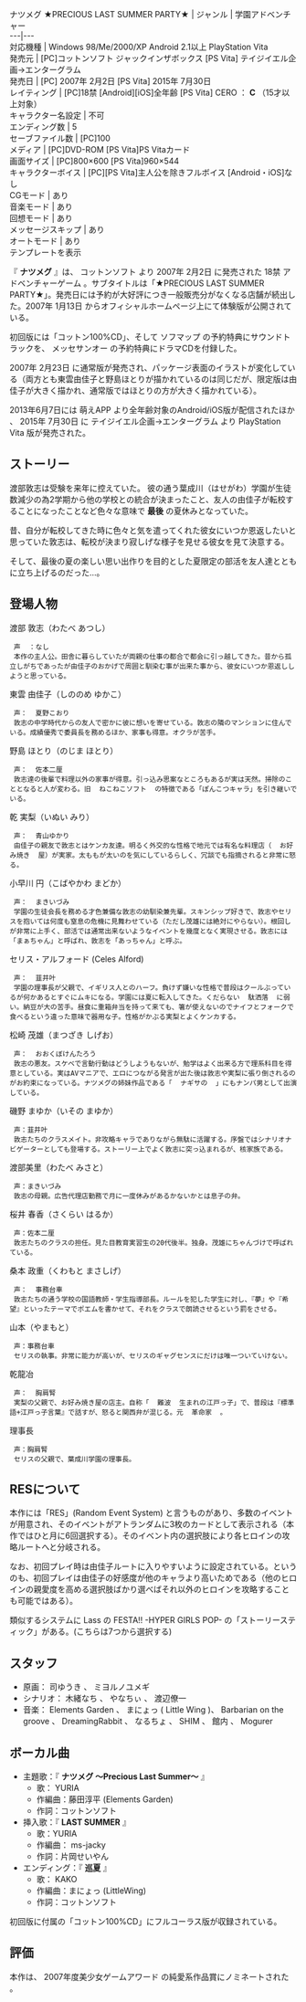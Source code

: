 ナツメグ  ★PRECIOUS LAST SUMMER PARTY★  |  ジャンル  |  学園アドベンチャー   
---|---  
対応機種  |  Windows 98/Me/2000/XP  Android 2.1以上  PlayStation Vita   
発売元  |  [PC]コットンソフト  ジャックインザボックス  [PS Vita]  テイジイエル企画→エンターグラム   
発売日  |  [PC]  2007年  2月2日  [PS Vita]  2015年  7月30日   
レイティング  |  [PC]18禁  [Android][iOS]全年齢    [PS Vita]  CERO  ：  **C** （15才以上対象）   
キャラクター名設定  |  不可   
エンディング数  |  5   
セーブファイル数  |  [PC]100   
メディア  |  [PC]DVD-ROM  [PS Vita]PS Vitaカード   
画面サイズ  |  [PC]800×600  [PS Vita]960×544   
キャラクターボイス  |  [PC][PS Vita]主人公を除きフルボイス  [Android・iOS]なし     
CGモード  |  あり   
音楽モード  |  あり   
回想モード  |  あり   
メッセージスキップ  |  あり   
オートモード  |  あり   
テンプレートを表示  
  
『 **ナツメグ** 』は、  コットンソフト  より  2007年  2月2日  に発売された  18禁  アドベンチャーゲーム
。サブタイトルは「★PRECIOUS LAST SUMMER PARTY★」。発売日には予約が大好評につき一般販売分がなくなる店舗が続出した。2007年
1月13日  からオフィシャルホームページ上にて体験版が公開されている。

初回版には「コットン100%CD」、そして  ソフマップ  の予約特典にサウンドトラックを、  メッセサンオー  の予約特典にドラマCDを付録した。

2007年  2月23日
に通常版が発売され、パッケージ表面のイラストが変化している（両方とも東雲由佳子と野島ほとりが描かれているのは同じだが、限定版は由佳子が大きく描かれ、通常版ではほとりの方が大きく描かれている）。

2013年6月7日には  萌えAPP  より全年齢対象のAndroid/iOS版が配信されたほか    、  2015年  7月30日  に
テイジイエル企画→エンターグラム  より  PlayStation Vita  版が発売された。

##  ストーリー  

渡部敦志は受験を来年に控えていた。
彼の通う葉成川（はせがわ）学園が生徒数減少の為2学期から他の学校との統合が決まったこと、友人の由佳子が転校することになったことなど色々な意味で **最後**
の夏休みとなっていた。

昔、自分が転校してきた時に色々と気を遣ってくれた彼女にいつか恩返したいと思っていた敦志は、転校が決まり寂しげな様子を見せる彼女を見て決意する。

そして、最後の夏の楽しい思い出作りを目的とした夏限定の部活を友人達とともに立ち上げるのだった…。

##  登場人物  

渡部 敦志（わたべ あつし）

     声  ：なし 
     本作の主人公。田舎に暮らしていたが両親の仕事の都合で都会に引っ越してきた。昔から孤立しがちであったが由佳子のおかげで周囲と馴染む事が出来た事から、彼女にいつか恩返ししようと思っている。 
東雲 由佳子（しののめ ゆかこ）

     声：  夏野こおり 
     敦志の中学時代からの友人で密かに彼に想いを寄せている。敦志の隣のマンションに住んでいる。成績優秀で委員長を務めるほか、家事も得意。オクラが苦手。 
野島 ほとり（のじま ほとり）

     声：  佐本二厘 
     敦志達の後輩で料理以外の家事が得意。引っ込み思案なところもあるが実は天然。掃除のこととなると人が変わる。旧  ねこねこソフト  の特徴である「ぽんこつキャラ」を引き継いでいる。 
乾 実梨（いぬい みり）

     声：  青山ゆかり 
     由佳子の親友で敦志とはケンカ友達。明るく外交的な性格で地元では有名な料理店（  お好み焼き  屋）が実家。太ももが太いのを気にしているらしく、冗談でも指摘されると非常に怒る。 
小早川 円（こばやかわ まどか）

     声：  まきいづみ 
     学園の生徒会長を務める才色兼備な敦志の幼馴染兼先輩。スキンシップ好きで、敦志やセリスを抱いては何度も窒息の危機に見舞わせている（ただし茂雄には絶対にやらない）。根回しが非常に上手く、部活では通常出来ないようなイベントを幾度となく実現させる。敦志には「まぁちゃん」と呼ばれ、敦志を「あっちゃん」と呼ぶ。 
セリス・アルフォード (Celes Alford)

     声：  韮井叶 
     学園の理事長が父親で、イギリス人とのハーフ。負けず嫌いな性格で普段はクールぶっているが何かあるとすぐにムキになる。学園には夏に転入してきた。くだらない  駄洒落  に弱い。納豆が大の苦手。昼食に重箱弁当を持って来ても、箸が使えないのでナイフとフォークで食べるという違った意味で器用な子。性格がかぶる実梨とよくケンカする。 
松崎 茂雄（まつざき しげお）

     声：  おおくぼけんたろう 
     敦志の悪友。スケベで言動行動はどうしようもないが、勉学はよく出来る方で理系科目を得意としている。実はAVマニアで、エロにつながる発言が出た後は敦志や実梨に張り倒されるのがお約束になっている。ナツメグの姉妹作品である「  ナギサの  」にもナンパ男として出演している。 
磯野 まゆか（いその まゆか）

     声：韮井叶 
     敦志たちのクラスメイト。非攻略キャラでありながら無駄に活躍する。序盤ではシナリオナビゲーターとしても登場する。ストーリー上でよく敦志に突っ込まれるが、核家族である。 
渡部美里（わたべ みさと）

     声：まきいづみ 
     敦志の母親。広告代理店勤務で月に一度休みがあるかないかとは息子の弁。 
桜井 春香（さくらい はるか）

     声：佐本二厘 
     敦志たちのクラスの担任。見た目教育実習生の20代後半。独身。茂雄にちゃんづけで呼ばれている。 
桑本 政重（くわもと まさしげ）

     声：  事務台車 
     敦志たちの通う学校の国語教師・学生指導部長。ルールを犯した学生に対し、『夢』や『希望』といったテーマでポエムを書かせて、それをクラスで朗読させるという罰をさせる。 
山本（やまもと）

     声：事務台車 
     セリスの執事。非常に能力が高いが、セリスのギャグセンスにだけは唯一ついていけない。 
乾龍冶

     声：  胸肩腎 
     実梨の父親で、お好み焼き屋の店主。自称「  難波  生まれの江戸っ子」で、普段は『標準語+江戸っ子言葉』で話すが、怒ると関西弁が混じる。元  革命家  。 
理事長

     声：胸肩腎 
     セリスの父親で、葉成川学園の理事長。 

##  RESについて  

本作には「RES」(Random Event System)
と言うものがあり、多数のイベントが用意され、そのイベントがアトランダムに3枚のカードとして表示される（本作ではひと月に6回選択する）。そのイベント内の選択肢により各ヒロインの攻略ルートへと分岐される。

なお、初回プレイ時は由佳子ルートに入りやすいように設定されている。というのも、初回プレイは由佳子の好感度が他のキャラより高いためである（他のヒロインの親愛度を高める選択肢ばかり選べばそれ以外のヒロインを攻略することも可能ではある）。

類似するシステムに  Lass  の  FESTA!! -HYPER GIRLS POP-  の「ストーリースティック」がある。(こちらは7つから選択する)

##  スタッフ  

  * 原画：  司ゆうき  、  ミヨルノユメギ 
  * シナリオ：  木緒なち  、  やなちぃ  、  渡辺僚一 
  * 音楽：  Elements Garden  、  まにょっ  (  Little Wing  )、  Barbarian on the groove  、  DreamingRabbit  、  なるちょ  、  SHIM  、  館内  、  Mogurer 

##  ボーカル曲  

  * 主題歌：『 **ナツメグ 〜Precious Last Summer〜** 』 
    * 歌：  YURIA 
    * 作編曲：藤田淳平 (Elements Garden) 
    * 作詞：コットンソフト 
  * 挿入歌：『 **LAST SUMMER** 』 
    * 歌：YURIA 
    * 作編曲：  ms-jacky 
    * 作詞：片岡せいやん 
  * エンディング：『 **巡夏** 』 
    * 歌：  KAKO 
    * 作編曲：まにょっ (LittleWing) 
    * 作詞：コットンソフト 

初回版に付属の「コットン100%CD」にフルコーラス版が収録されている。

##  評価  

本作は、  2007年度美少女ゲームアワード  の純愛系作品賞にノミネートされた    。

